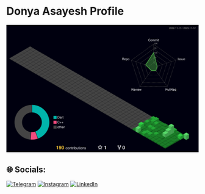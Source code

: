 # Donya Asayesh Profile

![DonyaAsayesh.github.io](profile-3d-contrib/profile-night-green.svg)




## 🌐 Socials:
[![Telegram](https://img.shields.io/badge/Telegram-%231DA1F2.svg?logo=Telegram&logoColor=white)](https://t.me/Donya_ahangari) [![Instagram](https://img.shields.io/badge/Instagram-%23E4405F.svg?logo=Instagram&logoColor=white)](https://instagram.com/Donya.2o04) [![LinkedIn](https://img.shields.io/badge/LinkedIn-%230077B5.svg?logo=linkedin&logoColor=white)](https://www.linkedin.com/in/donya-ahangari-079a9828b)

